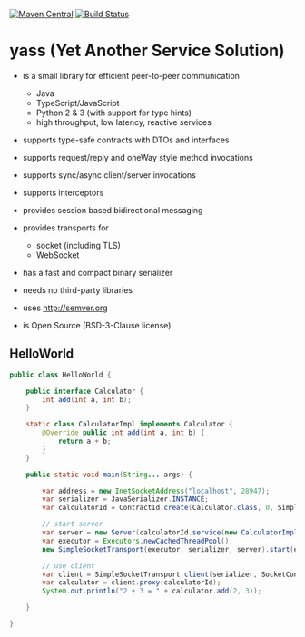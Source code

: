 [![Maven Central](https://maven-badges.herokuapp.com/maven-central/ch.softappeal.yass/yass/badge.svg)](https://maven-badges.herokuapp.com/maven-central/ch.softappeal.yass/yass)
[![Build Status](https://travis-ci.org/softappeal/yass.svg?branch=master)](https://travis-ci.org/softappeal/yass)

# yass (Yet Another Service Solution)

* is a small library for efficient peer-to-peer communication
  * Java
  * TypeScript/JavaScript
  * Python 2 & 3 (with support for type hints)
  * high throughput, low latency, reactive services

* supports type-safe contracts with DTOs and interfaces

* supports request/reply and oneWay style method invocations

* supports sync/async client/server invocations

* supports interceptors

* provides session based bidirectional messaging

* provides transports for
  * socket (including TLS)
  * WebSocket

* has a fast and compact binary serializer

* needs no third-party libraries

* uses http://semver.org

* is Open Source (BSD-3-Clause license)

## HelloWorld

```java
public class HelloWorld {

    public interface Calculator {
        int add(int a, int b);
    }

    static class CalculatorImpl implements Calculator {
        @Override public int add(int a, int b) {
            return a + b;
        }
    }

    public static void main(String... args) {

        var address = new InetSocketAddress("localhost", 28947);
        var serializer = JavaSerializer.INSTANCE;
        var calculatorId = ContractId.create(Calculator.class, 0, SimpleMethodMapper.FACTORY);

        // start server
        var server = new Server(calculatorId.service(new CalculatorImpl()));
        var executor = Executors.newCachedThreadPool();
        new SimpleSocketTransport(executor, serializer, server).start(executor, SocketBinder.create(address));

        // use client
        var client = SimpleSocketTransport.client(serializer, SocketConnector.create(address));
        var calculator = client.proxy(calculatorId);
        System.out.println("2 + 3 = " + calculator.add(2, 3));

    }

}
```
